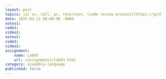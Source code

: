 ```yaml
---
layout: post
topics: jal vs. call, pc, recursion, [code review process](https://github.com/usfca-cs-tools/docs/blob/main/code-review.md)
date: 2025-02-11 08:00:00 -0800
notes1: 
code1: 
video1: 
notes2: 
code2: 
video2: 
assignment:
    name: Lab03
    url: /assignments/lab03.html
category: assembly-language
published: false
---
```

